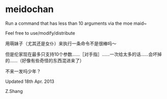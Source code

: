 meidochan
=========

Run a command that has less than 10 arguments via the moe maid~

Feel free to use/modify/distribute

用萌妹子（尤其还是女仆）来执行一条命令不是很棒吗～

但是伦家现在最多只支持10个参数……［对手指］……一次给太多的话……会坏掉的……（好像有些奇怪的东西混进来了）

不来一发吗少年？

Updated 18th Apr. 2013

Z.Shang
